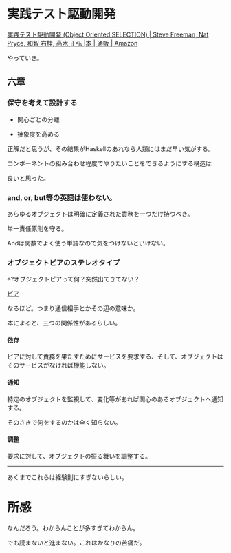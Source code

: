 # 実践テスト駆動開発

[実践テスト駆動開発 (Object Oriented SELECTION) | Steve Freeman, Nat Pryce, 和智 右桂, 高木 正弘 |本 | 通販 | Amazon](https://www.amazon.co.jp/%E5%AE%9F%E8%B7%B5%E3%83%86%E3%82%B9%E3%83%88%E9%A7%86%E5%8B%95%E9%96%8B%E7%99%BA-Object-Oriented-SELECTION-Freeman/dp/4798124583)

やっていき。

## 六章

### 保守を考えて設計する

* 関心ごとの分離

* 抽象度を高める

正解だと思うが、その結果がHaskellのあれなら人類にはまだ早い気がする。

コンポーネントの組み合わせ程度でやりたいことをできるようにする構造は

良いと思った。

### and, or, but等の英語は使わない。

あらゆるオブジェクトは明確に定義された責務を一つだけ持つべき。

単一責任原則を守る。

Andは関数でよく使う単語なので気をつけないといけない。

### オブジェクトピアのステレオタイプ

e?オブジェクトピアって何？突然出てきてない？

[ピア](http://e-words.jp/w/%E3%83%94%E3%82%A2.html)

なるほど。つまり通信相手とかその辺の意味か。

本によると、三つの関係性があるらしい。

#### 依存

ピアに対して責務を果たすためにサービスを要求する、そして、オブジェクトはそのサービスがなければ機能しない。

#### 通知

特定のオブジェクトを監視して、変化等があれば関心のあるオブジェクトへ通知する。

そのさきで何をするのかは全く知らない。

#### 調整

要求に対して、オブジェクトの振る舞いを調整する。

---

あくまでこれらは経験則にすぎないらしい。

# 所感

なんだろう。わからんことが多すぎてわからん。

でも読まないと進まない。これはかなりの苦痛だ。
